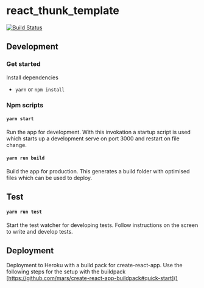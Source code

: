 # react_thunk_template

[![Build Status](https://travis-ci.org/icapps/react-thunk-template.svg?branch=master)](https://travis-ci.org/icapps/react-thunk-template)

## Development

### Get started

Install dependencies
- `yarn` or `npm install`

### Npm scripts

#### `yarn start`

Run the app for development. With this invokation a startup script is used which starts up a development serve on port 3000 and restart on file change.

#### `yarn run build`

Build the app for production. This generates a build folder with optimised files which can be used to deploy.


## Test

#### `yarn run test`
Start the test watcher for developing tests. Follow instructions on the screen to write and develop tests.

## Deployment

Deployment to Heroku with a build pack for create-react-app. Use the following steps for the setup with the buildpack [https://github.com/mars/create-react-app-buildpack#quick-start]()
